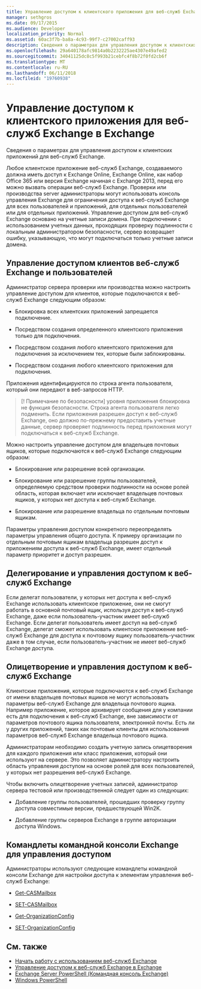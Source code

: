 ```yaml
---
title: Управление доступом к клиентского приложения для веб-служб Exchange в Exchange
manager: sethgros
ms.date: 09/17/2015
ms.audience: Developer
localization_priority: Normal
ms.assetid: 60ac3f7b-ba8a-4c93-99f7-c27002caff93
description: Сведения о параметрах для управления доступом к клиентских приложений для веб-служб Exchange.
ms.openlocfilehash: 29a640178afc9814a0b2232225ae4307e49afed2
ms.sourcegitcommit: 34041125dc8c5f993b21cebfc4f8b72f0fd2cb6f
ms.translationtype: MT
ms.contentlocale: ru-RU
ms.lasthandoff: 06/11/2018
ms.locfileid: "19760938"
---
```

# <a name="controlling-client-application-access-to-ews-in-exchange"></a>Управление доступом к клиентского приложения для веб-служб Exchange в Exchange

Сведения о параметрах для управления доступом к клиентских приложений для веб-служб Exchange.
  
Любое клиентское приложение веб-служб Exchange, создаваемого должна иметь доступ к Exchange Online, Exchange Online, как набор Office 365 или версия Exchange начиная с Exchange 2013, перед его можно вызвать операции веб-служб Exchange. Проверки или производства server администраторы могут использовать консоль управления Exchange для ограничения доступа к веб-служб Exchange для всех пользователей и приложений, для отдельных пользователей или для отдельных приложений. Управление доступом для веб-служб Exchange основано на учетные записи домена. При подключении с использованием учетных данных, проходящих проверку подлинности с локальным администратором безопасности, сервер возвращает ошибку, указывающую, что могут подключаться только учетные записи домена. 
  
## <a name="access-control-for-ews-clients-and-users"></a>Управление доступом клиентов веб-служб Exchange и пользователей
<a name="bk_configure"> </a>

Администратор сервера проверки или производства можно настроить управление доступом для клиентов, которые подключаются к веб-служб Exchange следующим образом: 
  
- Блокировка всех клиентских приложений запрещается подключение.
    
- Посредством создания определенного клиентского приложения только для подключения.
    
- Посредством создания любого клиентского приложения для подключения за исключением тех, которые были заблокированы.
    
- Посредством создания любого клиентского приложения для подключения.
    
Приложения идентифицируются по строка агента пользователя, который они передают в веб-запросов HTTP.
  
> [! Примечание по безопасности] уровня приложения блокировка не функция безопасности. Строка агента пользователя легко подменить. Если приложения разрешен доступ к веб-служб Exchange, оно должно по-прежнему предоставить учетные данные, сервер проверяет подлинность перед приложения могут подключаться к веб-служб Exchange. 
  
Можно настроить управление доступом для владельцев почтовых ящиков, которые подключаются к веб-служб Exchange следующим образом: 
  
- Блокирование или разрешение всей организации.
    
- Блокирование или разрешение группы пользователей, определяемую средством проверки подлинности на основе ролей область, которая включает или исключает владельцев почтовых ящиков, у которых нет доступа к веб-служб Exchange.
    
- Блокирование или разрешение владельца по отдельным почтовым ящикам.
    
Параметры управления доступом конкретного переопределять параметры управления общего доступа. К примеру организации по отдельным почтовым ящикам владельца разрешен доступ к приложениям доступа к веб-служб Exchange, имеет отдельный параметр приоритет и доступ разрешен. 
  
## <a name="delegation-and-ews-access-management"></a>Делегирование и управления доступом к веб-служб Exchange
<a name="bk_delegation"> </a>

Если делегат пользователи, у которых нет доступа к веб-служб Exchange использовать клиентское приложение, они не смогут работать в основной почтовый ящик, используя доступ к веб-служб Exchange, даже если пользователь-участник имеет веб-служб Exchange. Если делегат пользователь имеет доступ на веб-служб Exchange, делегат сможет использовать клиентское приложение веб-служб Exchange для доступа к почтовому ящику пользователь-участник даже в том случае, если пользователь-участник не имеет веб-служб Exchange доступа. 
  
## <a name="impersonation-and-ews-access-management"></a>Олицетворение и управления доступом к веб-служб Exchange
<a name="bk_impersonation"> </a>

Клиентские приложения, которые подключаются к веб-служб Exchange от имени владельцев почтовых ящиков не могут использовать параметры веб-служб Exchange для владельца почтового ящика. Например приложение, которое архивирует сообщения для у компании есть для подключения к веб-служб Exchange, вне зависимости от параметров почтового ящика пользователя, электронной почты. Есть ли у других приложений, таких как почтовые клиенты для использования параметров веб-служб Exchange владельца почтового ящика. 
  
Администраторам необходимо создать учетную запись олицетворения для каждого приложения или класс приложения, который они используют на сервере. Это позволяет администратору настроить область управления доступом на основе ролей для всех пользователей, у которых нет разрешения веб-служб Exchange. 
  
Чтобы включить олицетворение учетных записей, администратор сервера тестовой или производственной следует один из следующих: 
  
- Добавление группы пользователей, прошедших проверку группу доступа совместимые версии, предшествующей Win2K. 
    
- Добавление группы серверов Exchange в группе авторизации доступа Windows. 
    
## <a name="exchange-management-shell-cmdlets-for-access-management"></a>Командлеты командной консоли Exchange для управления доступом
<a name="bk_cmdlets"> </a>

Администраторы используют следующие командлеты командной консоли Exchange для настройки доступа к элементам управления веб-служб Exchange: 
  
- [Get-CASMailbox](http://technet.microsoft.com/en-us/library/bb124754.aspx)
    
- [SET-CASMailbox](http://technet.microsoft.com/en-us/library/bb125264.aspx)
    
- [Get-OrganizationConfig](http://technet.microsoft.com/en-us/library/aa997571.aspx)
    
- [SET-OrganizationConfig](http://technet.microsoft.com/en-us/library/aa997443.aspx)
    
## <a name="see-also"></a>См. также

- [Начать работу с использованием веб-служб Exchange](start-using-web-services-in-exchange.md)  
- [Управление доступом к веб-служб Exchange в Exchange](how-to-control-access-to-ews-in-exchange.md)
- [Exchange Server PowerShell (Командная консоль Exchange)](https://docs.microsoft.com/en-us/powershell/exchange/exchange-server/exchange-management-shell?view=exchange-ps)
- [Windows PowerShell](http://msdn.microsoft.com/en-us/library/dd835506%28v=vs.85%29.aspx)
    

